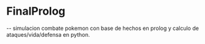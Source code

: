 # FinalProlog
--
simulacion combate pokemon con base de hechos en prolog y calculo de ataques/vida/defensa en python.
